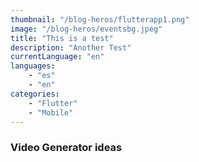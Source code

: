 ```yaml
---
thumbnail: "/blog-heros/flutterapp1.png"
image: "/blog-heros/eventsbg.jpeg"
title: "This is a test"
description: "Another Test"
currentLanguage: "en"
languages: 
    - "es"
    - "en"
categories:
    - "Flutter"
    - "Mobile"
---
```


### Video Generator ideas